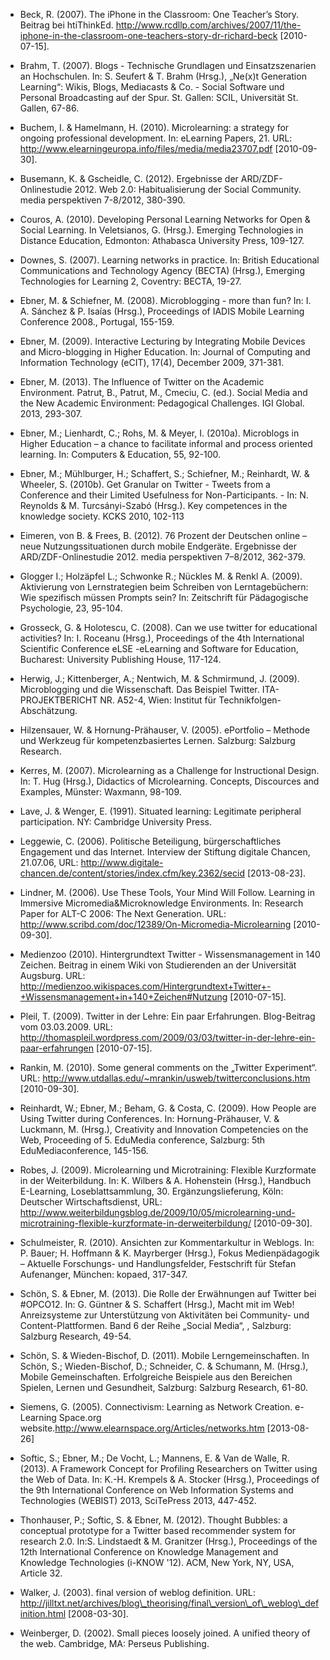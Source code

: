 <!-- filename: 99_Literatur.md -->
<!-- title: Literatur -->

- Beck, R. (2007). The iPhone in the Classroom: One Teacher’s Story. Beitrag bei htiThinkEd. http://www.rcdllp.com/archives/2007/11/the-iphone-in-the-classroom-one-teachers-story-dr-richard-beck \[2010-07-15].

- Brahm, T. (2007). Blogs - Technische Grundlagen und Einsatzszenarien an Hochschulen. In: S. Seufert &amp; T. Brahm (Hrsg.), „Ne(x)t Generation Learning“: Wikis, Blogs, Mediacasts &amp; Co. - Social Software und Personal Broadcasting auf der Spur. St. Gallen: SCIL, Universität St. Gallen, 67-86.

- Buchem, I. &amp; Hamelmann, H. (2010). Microlearning: a strategy for ongoing professional development. In: eLearning Papers, 21. URL: http://www.elearningeuropa.info/files/media/media23707.pdf \[2010-09-30].

- Busemann, K. &amp; Gscheidle, C. (2012). Ergebnisse der ARD/ZDF-Onlinestudie 2012. Web 2.0: Habitualisierung der Social Community. media perspektiven 7-8/2012, 380-390.

- Couros, A. (2010). Developing Personal Learning Networks for Open &amp; Social Learning. In Veletsianos, G. (Hrsg.). Emerging Technologies in Distance Education, Edmonton: Athabasca University Press, 109-127.

- Downes, S. (2007). Learning networks in practice. In: British Educational Communications and Technology Agency (BECTA) (Hrsg.), Emerging Technologies for Learning 2, Coventry: BECTA, 19-27.

- Ebner, M. &amp; Schiefner, M. (2008). Microblogging - more than fun? In: I. A. Sánchez &amp; P. Isaías (Hrsg.), Proceedings of IADIS Mobile Learning Conference 2008., Portugal, 155-159.

- Ebner, M. (2009). Interactive Lecturing by Integrating Mobile Devices and Micro-blogging in Higher Education. In: Journal of Computing and Information Technology (eCIT), 17(4), December 2009, 371-381.

- Ebner, M. (2013). The Influence of Twitter on the Academic Environment. Patrut, B., Patrut, M., Cmeciu, C. (ed.). Social Media and the New Academic Environment: Pedagogical Challenges. IGI Global. 2013, 293-307.

- Ebner, M.; Lienhardt, C.; Rohs, M. &amp; Meyer, I. (2010a). Microblogs in Higher Education – a chance to facilitate informal and process oriented learning. In: Computers &amp; Education, 55, 92-100.

- Ebner, M.; Mühlburger, H.; Schaffert, S.; Schiefner, M.; Reinhardt, W. &amp; Wheeler, S. (2010b). Get Granular on Twitter - Tweets from a Conference and their Limited Usefulness for Non-Participants. - In: N. Reynolds &amp; M. Turcsányi-Szabó (Hrsg.). Key competences in the knowledge society. KCKS 2010, 102-113

- Eimeren, von B. &amp; Frees, B. (2012). 76 Prozent der Deutschen online – neue Nutzungssituationen durch mobile Endgeräte. Ergebnisse der ARD/ZDF-Onlinestudie 2012. media perspektiven 7–8/2012, 362-379.

- Glogger I.; Holzäpfel L.; Schwonke R.; Nückles M. &amp; Renkl A. (2009). Aktivierung von Lernstrategien beim Schreiben von Lerntagebüchern: Wie spezifisch müssen Prompts sein? In: Zeitschrift für Pädagogische Psychologie, 23, 95-104.

- Grosseck, G. &amp; Holotescu, C. (2008). Can we use twitter for educational activities? In: I. Roceanu (Hrsg.), Proceedings of the 4th International Scientific Conference eLSE -eLearning and Software for Education, Bucharest: University Publishing House, 117-124.

- Herwig, J.; Kittenberger, A.; Nentwich, M. &amp; Schmirmund, J. (2009). Microblogging und die Wissenschaft. Das Beispiel Twitter. ITA-PROJEKTBERICHT NR. A52-4, Wien: Institut für Technikfolgen-Abschätzung.

- Hilzensauer, W. &amp; Hornung-Prähauser, V. (2005). ePortfolio – Methode und Werkzeug für kompetenzbasiertes Lernen. Salzburg: Salzburg Research.

- Kerres, M. (2007). Microlearning as a Challenge for Instructional Design. In: T. Hug (Hrsg.), Didactics of Microlearning. Concepts, Discources and Examples, Münster: Waxmann, 98-109.

- Lave, J. &amp; Wenger, E. (1991). Situated learning: Legitimate peripheral participation. NY: Cambridge University Press.

- Leggewie, C. (2006). Politische Beteiligung, bürgerschaftliches Engagement und das Internet. Interview der Stiftung digitale Chancen, 21.07.06, URL: http://www.digitale-chancen.de/content/stories/index.cfm/key.2362/secid \[2013-08-23].

- Lindner, M. (2006). Use These Tools, Your Mind Will Follow. Learning in Immersive Micromedia&amp;Microknowledge Environments. In: Research Paper for ALT-C 2006: The Next Generation. URL: http://www.scribd.com/doc/12389/On-Micromedia-Microlearning \[2010-09-30].

- Medienzoo (2010). Hintergrundtext Twitter - Wissensmanagement in 140 Zeichen. Beitrag in einem Wiki von Studierenden an der Universität Augsburg. URL: http://medienzoo.wikispaces.com/Hintergrundtext+Twitter+-+Wissensmanagement+in+140+Zeichen#Nutzung \[2010-07-15].

- Pleil, T. (2009). Twitter in der Lehre: Ein paar Erfahrungen. Blog-Beitrag vom 03.03.2009. URL: http://thomaspleil.wordpress.com/2009/03/03/twitter-in-der-lehre-ein-paar-erfahrungen \[2010-07-15].

- Rankin, M. (2010). Some general comments on the „Twitter Experiment“. URL: http://www.utdallas.edu/~mrankin/usweb/twitterconclusions.htm \[2010-09-30].

- Reinhardt, W.; Ebner, M.; Beham, G. &amp; Costa, C. (2009). How People are Using Twitter during Conferences. In: Hornung-Prähauser, V. &amp; Luckmann, M. (Hrsg.), Creativity and Innovation Competencies on the Web, Proceeding of 5. EduMedia conference, Salzburg: 5th EduMediaconference, 145-156.

- Robes, J. (2009). Microlearning und Microtraining: Flexible Kurzformate in der Weiterbildung. In: K. Wilbers &amp; A. Hohenstein (Hrsg.), Handbuch E-Learning, Loseblattsammlung, 30. Ergänzungslieferung, Köln: Deutscher Wirtschaftsdienst, URL: http://www.weiterbildungsblog.de/2009/10/05/microlearning-und-microtraining-flexible-kurzformate-in-derweiterbildung/ \[2010-09-30].

- Schulmeister, R. (2010). Ansichten zur Kommentarkultur in Weblogs. In: P. Bauer; H. Hoffmann &amp; K. Mayrberger (Hrsg.), Fokus Medienpädagogik – Aktuelle Forschungs- und Handlungsfelder, Festschrift für Stefan Aufenanger, München: kopaed, 317-347.

- Schön, S. &amp; Ebner, M. (2013). Die Rolle der Erwähnungen auf Twitter bei #OPCO12. In: G. Güntner &amp; S. Schaffert (Hrsg.), Macht mit im Web! Anreizsysteme zur Unterstützung von Aktivitäten bei Community- und Content-Plattformen. Band 6 der Reihe „Social Media“, , Salzburg: Salzburg Research, 49-54.

- Schön, S. &amp; Wieden-Bischof, D. (2011). Mobile Lerngemeinschaften. In Schön, S.; Wieden-Bischof, D.; Schneider, C. &amp; Schumann, M. (Hrsg.), Mobile Gemeinschaften. Erfolgreiche Beispiele aus den Bereichen Spielen, Lernen und Gesundheit, Salzburg: Salzburg Research, 61-80.

- Siemens, G. (2005). Connectivism: Learning as Network Creation. e-Learning Space.org website.http://www.elearnspace.org/Articles/networks.htm \[2013-08-26]

- Softic, S.; Ebner, M.; De Vocht, L.; Mannens, E. &amp; Van de Walle, R. (2013). A Framework Concept for Profiling Researchers on Twitter using the Web of Data. In: K.-H. Krempels &amp; A. Stocker (Hrsg.), Proceedings of the 9th International Conference on Web Information Systems and Technologies (WEBIST) 2013, SciTePress 2013, 447-452.

- Thonhauser, P.; Softic, S. &amp; Ebner, M. (2012). Thought Bubbles: a conceptual prototype for a Twitter based recommender system for research 2.0. In:S. Lindstaedt &amp; M. Granitzer (Hrsg.), Proceedings of the 12th International Conference on Knowledge Management and Knowledge Technologies (i-KNOW '12). ACM, New York, NY, USA, Article 32.

- Walker, J. (2003). final version of weblog definition. URL: http://jilltxt.net/archives/blog\_theorising/final\_version\_of\_weblog\_definition.html \[2008-03-30].

- Weinberger, D. (2002). Small pieces loosely joined. A unified theory of the web. Cambridge, MA: Perseus Publishing.
